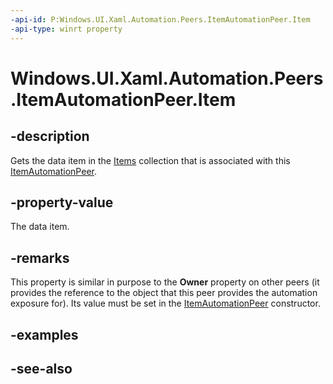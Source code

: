 ```yaml
---
-api-id: P:Windows.UI.Xaml.Automation.Peers.ItemAutomationPeer.Item
-api-type: winrt property
---
```


<!-- Property syntax
public object Item { get; }
-->

# Windows.UI.Xaml.Automation.Peers.ItemAutomationPeer.Item

## -description
Gets the data item in the [Items](../windows.ui.xaml.controls/itemscontrol_items.md) collection that is associated with this [ItemAutomationPeer](itemautomationpeer.md).



## -property-value
The data item.

## -remarks
This property is similar in purpose to the **Owner** property on other peers (it provides the reference to the object that this peer provides the automation exposure for). Its value must be set in the [ItemAutomationPeer](itemautomationpeer_itemautomationpeer_183553765.md) constructor.

## -examples

## -see-also
